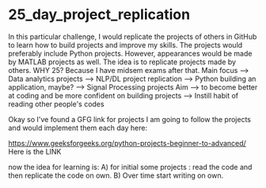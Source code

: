 # 25_day_project_replication
In this particular challenge, I would replicate the projects of others in GitHub to learn how to build projects and improve my skills.
The projects would preferably include Python projects. However, appearances would be made by MATLAB projects as well. The idea is to replicate projects made by others.
WHY 25? Because I have midsem exams after that.
Main focus  --> Data analytics projects
            --> NLP/DL project replication
            --> Python building an application, maybe?
            --> Signal Processing projects
Aim --> to become better at coding and be more confident on building projects
    --> Instill habit of reading other people's codes


Okay so I've found a GFG link for projects I am going to follow the projects and would implement them each day here:

https://www.geeksforgeeks.org/python-projects-beginner-to-advanced/
Here is the LINK

now the idea for learning is: 
                        A) for initial some projects : read the code and then replicate the code on own.
                        B) Over time start writing on own.
